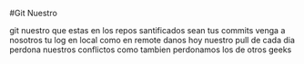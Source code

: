 #Git Nuestro

git nuestro que estas en los repos
santificados sean tus commits
venga a nosotros tu log
en local como en remote
danos hoy nuestro pull de cada dia
perdona nuestros conflictos
como tambien perdonamos los de otros geeks
